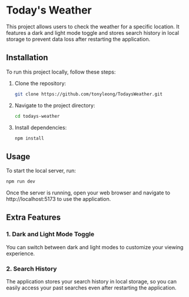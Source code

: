 # Today's Weather

This project allows users to check the weather for a specific location. It features a dark and light mode toggle and stores search history in local storage to prevent data loss after restarting the application.

## Installation

To run this project locally, follow these steps:

1. Clone the repository:

    ```bash
    git clone https://github.com/tonyleong/TodaysWeather.git
    ```

2. Navigate to the project directory:

    ```bash
    cd todays-weather
    ```

3. Install dependencies:

    ```bash
    npm install
    ```

## Usage

To start the local server, run:

```bash
npm run dev
```

Once the server is running, open your web browser and navigate to http://localhost:5173 to use the application.

## Extra Features

### 1. Dark and Light Mode Toggle
You can switch between dark and light modes to customize your viewing experience.

### 2. Search History
The application stores your search history in local storage, so you can easily access your past searches even after restarting the application.
